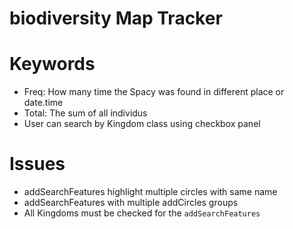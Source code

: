 # biodiversity Map Tracker

# Keywords
+ Freq: How many time the Spacy was found in different place or date.time
+ Total: The sum of all individus
+ User can search by Kingdom class using checkbox panel

# Issues
+ addSearchFeatures highlight multiple circles with same name
+ addSearchFeatures with multiple addCircles groups
+ All Kingdoms must be checked for the `addSearchFeatures`